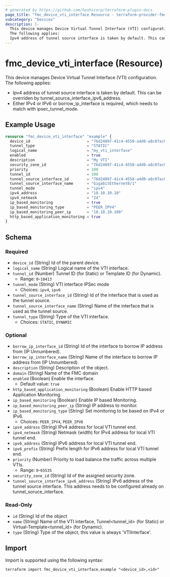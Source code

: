 ```yaml
---
# generated by https://github.com/hashicorp/terraform-plugin-docs
page_title: "fmc_device_vti_interface Resource - terraform-provider-fmc"
subcategory: "Devices"
description: |-
  This device manages Device Virtual Tunnel Interface (VTI) configuration.
  The following applies:
  Ipv4 address of tunnel source interface is taken by default. This can be overriden by tunnel_source_interface_ipv6_address.Either IPv4 or IPv6 or borrow_ip_interface is required, which needs to match with ipsec_tunnel_mode.
---
```


# fmc_device_vti_interface (Resource)

This device manages Device Virtual Tunnel Interface (VTI) configuration.
 The following applies:
 - Ipv4 address of tunnel source interface is taken by default. This can be overriden by tunnel_source_interface_ipv6_address.
 - Either IPv4 or IPv6 or borrow_ip_interface is required, which needs to match with ipsec_tunnel_mode.

## Example Usage

```terraform
resource "fmc_device_vti_interface" "example" {
  device_id                         = "76d24097-41c4-4558-a4d0-a8c07ac08470"
  tunnel_type                       = "STATIC"
  logical_name                      = "my_vti_interface"
  enabled                           = true
  description                       = "My VTI"
  security_zone_id                  = "76d24097-41c4-4558-a4d0-a8c07ac08470"
  priority                          = 100
  tunnel_id                         = 100
  tunnel_source_interface_id        = "76d24097-41c4-4558-a4d0-a8c07ac08470"
  tunnel_source_interface_name      = "GigabitEthernet0/1"
  tunnel_mode                       = "ipv4"
  ipv4_address                      = "10.10.10.10"
  ipv4_netmask                      = "24"
  ip_based_monitoring               = true
  ip_based_monitoring_type          = "PEER_IPV4"
  ip_based_monitoring_peer_ip       = "10.10.10.100"
  http_based_application_monitoring = true
}
```

<!-- schema generated by tfplugindocs -->
## Schema

### Required

- `device_id` (String) Id of the parent device.
- `logical_name` (String) Logical name of the VTI interface.
- `tunnel_id` (Number) Tunnel ID (for Static) or Template ID (for Dynamic).
  - Range: `0`-`10413`
- `tunnel_mode` (String) VTI interface IPSec mode
  - Choices: `ipv4`, `ipv6`
- `tunnel_source_interface_id` (String) Id of the interface that is used as the tunnel source.
- `tunnel_source_interface_name` (String) Name of the interface that is used as the tunnel source.
- `tunnel_type` (String) Type of the VTI interface.
  - Choices: `STATIC`, `DYNAMIC`

### Optional

- `borrow_ip_interface_id` (String) Id of the interface to borrow IP address from (IP Unnumbered).
- `borrow_ip_interface_name` (String) Name of the interface to borrow IP address from (IP Unnumbered).
- `description` (String) Description of the object.
- `domain` (String) Name of the FMC domain
- `enabled` (Boolean) Enable the interface.
  - Default value: `true`
- `http_based_application_monitoring` (Boolean) Enable HTTP based Application Monitoring.
- `ip_based_monitoring` (Boolean) Enable IP based Monitoring.
- `ip_based_monitoring_peer_ip` (String) IP address to monitor.
- `ip_based_monitoring_type` (String) Set monitoring to be based on IPv4 or IPv6.
  - Choices: `PEER_IPV4`, `PEER_IPV6`
- `ipv4_address` (String) IPv4 address for local VTI tunnel end.
- `ipv4_netmask` (String) Netmask (width) for IPv4 address for local VTI tunnel end.
- `ipv6_address` (String) IPv6 address for local VTI tunnel end.
- `ipv6_prefix` (String) Prefix length for IPv6 address for local VTI tunnel end.
- `priority` (Number) Priority to load balance the traffic across multiple VTIs.
  - Range: `0`-`65535`
- `security_zone_id` (String) Id of the assigned security zone.
- `tunnel_source_interface_ipv6_address` (String) IPv6 address of the tunnel source interface. This address needs to be configured already on tunnel_soruce_interface.

### Read-Only

- `id` (String) Id of the object
- `name` (String) Name of the VTI interface, Tunnel<tunnel_id> (for Static) or Virtual-Template<tunnel_id> (for Dynamic).
- `type` (String) Type of the object; this value is always 'VTIInterface'.

## Import

Import is supported using the following syntax:

```shell
terraform import fmc_device_vti_interface.example "<device_id>,<id>"
```
